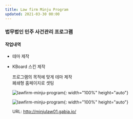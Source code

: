 ```yaml
---
title: Law firm Minju Program
updated: 2021-03-30 00:00
---
```


### 법무법인 민주 사건관리 프로그램
  
#### 작업내역
- 테마 제작
- KBoard 스킨 제작
  
	프로그램의 목적에 맞게 테마 제작  
	폐쇄형 홈페이지로 셋팅  
  
	![lawfirm-minju-program](https://github.com/project0210/project0210.github.io/blob/master/_posts/images/lawfirm-minju-program/001.png?raw=true){: width="100%" height="auto"}
  
	![lawfirm-minju-program](https://github.com/project0210/project0210.github.io/blob/master/_posts/images/lawfirm-minju-program/002.png?raw=true){: width="100%" height="auto"}
  
	URL: http://minjulaw01.gabia.io/